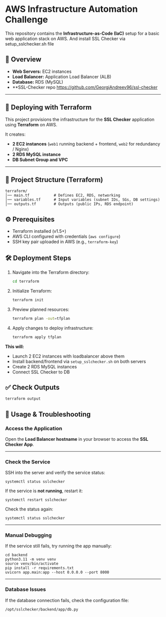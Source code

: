 # AWS Infrastructure Automation Challenge

This repository contains the **Infrastructure-as-Code (IaC)** setup for a basic web application stack on AWS. And install SSL Checker via setup_sslchecker.sh file

## 🔎 Overview
- **Web Servers:** EC2 instances  
- **Load Balancer:** Application Load Balancer (ALB)  
- **Database:** RDS (MySQL) 
- **SSL-Checker repo https://github.com/GeorgiAndreev96/ssl-checker


---

## 🚀 Deploying with Terraform

This project provisions the infrastructure for the **SSL Checker** application using **Terraform** on AWS.  

It creates:  
- **2 EC2 instances** (`web1` running backend + frontend, `web2` for redundancy / Nginx)  
- **2 RDS MySQL instance**  
- **DB Subnet Group and VPC**  

---

## 📂 Project Structure (Terraform)

```
terraform/
│── main.tf           # Defines EC2, RDS, networking
│── variables.tf      # Input variables (subnet IDs, SGs, DB settings)
│── outputs.tf        # Outputs (public IPs, RDS endpoint)
```


## ⚙️ Prerequisites

- Terraform installed (v1.5+)
- AWS CLI configured with credentials (`aws configure`)
- SSH key pair uploaded in AWS (e.g., `terraform-key`)

  
## 🛠️ Deployment Steps

1. Navigate into the Terraform directory:

    ```bash
    cd terraform
    ```

2. Initialize Terraform:

    ```bash
    terraform init
    ```

3. Preview planned resources:

    ```bash
    terraform plan -out=tfplan
    ```

4. Apply changes to deploy infrastructure:

    ```bash
    terraform apply tfplan
    ```

**This will:**

- Launch 2 EC2 instances with loadbalancer above them
- Install backend/frontend via `setup_sslchecker.sh` on both servers  
- Create 2 RDS MySQL instances
- Connect SSL Checker to DB

## ✅ Check Outputs

```bash
terraform output
```

## 🔧 Usage & Troubleshooting

### Access the Application
Open the **Load Balancer hostname** in your browser to access the **SSL Checker App**.

---

### Check the Service
SSH into the server and verify the service status:

    systemctl status sslchecker

If the service is **not running**, restart it:

    systemctl restart sslchecker

Check the status again:

    systemctl status sslchecker

---

### Manual Debugging
If the service still fails, try running the app manually:

    cd backend
    python3.11 -m venv venv
    source venv/bin/activate
    pip install -r requirements.txt
    uvicorn app.main:app --host 0.0.0.0 --port 8000

---

### Database Issues
If the database connection fails, check the configuration file:

    /opt/sslchecker/backend/app/db.py



